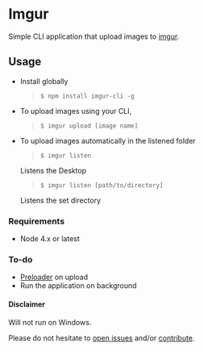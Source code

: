 # Imgur

Simple CLI application that upload images to [imgur](http://imgur.com).

## Usage

- Install globally
	>`$ npm install imgur-cli -g`

- To upload images using your CLI,
	>`$ imgur upload [image name]`

- To upload images automatically in the listened folder
	>`$ imgur listen`

	Listens the Desktop

	>`$ imgur listen [path/to/directory]`

	Listens the set directory

### Requirements

* Node 4.x or latest

### To-do

* [Preloader](https://github.com/technowar/Imgur-CLI/issues/1) on upload
* Run the application on background

#### Disclaimer

Will not run on Windows.

Please do not hesitate to [open issues](https://github.com/technowar/Imgur-CLI/issues) and/or [contribute](https://github.com/technowar/Imgur-CLI/pulls).
